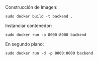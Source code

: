 Construcción de Imagen:

```
sudo docker build -t backend .
```

Instanciar contenedor:

```
sudo docker run -p 8000:8000 backend
```

En segundo plano:
```
sudo docker run -d -p 8000:8000 backend
```